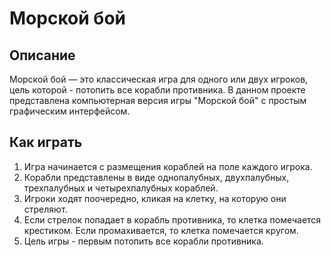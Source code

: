 # Морской бой

## Описание
Морской бой — это классическая игра для одного или двух игроков, цель которой - потопить все корабли противника. В данном проекте представлена компьютерная версия игры "Морской бой" с простым графическим интерфейсом.

## Как играть
1. Игра начинается с размещения кораблей на поле каждого игрока.
2. Корабли представлены в виде однопалубных, двухпалубных, трехпалубных и четырехпалубных кораблей.
3. Игроки ходят поочередно, кликая на клетку, на которую они стреляют.
4. Если стрелок попадает в корабль противника, то клетка помечается крестиком. Если промахивается, то клетка помечается кругом.
5. Цель игры - первым потопить все корабли противника.